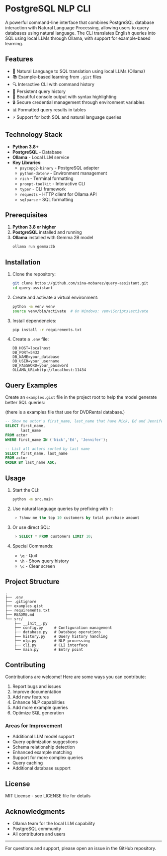 # PostgreSQL NLP CLI

A powerful command-line interface that combines PostgreSQL database interaction with Natural Language Processing, allowing users to query databases using natural language. The CLI translates English queries into SQL using local LLMs through Ollama, with support for example-based learning.

## Features

- 🤖 Natural Language to SQL translation using local LLMs (Ollama)
- 📚 Example-based learning from `.gist` files
- 🔍 Interactive CLI with command history
- 💾 Persistent query history
- 🎨 Beautiful console output with syntax highlighting
- 🔒 Secure credential management through environment variables
- 📊 Formatted query results in tables
- ⚡ Support for both SQL and natural language queries

## Technology Stack

- **Python 3.8+**
- **PostgreSQL** - Database
- **Ollama** - Local LLM service
- **Key Libraries**:
  - `psycopg2-binary` - PostgreSQL adapter
  - `python-dotenv` - Environment management
  - `rich` - Terminal formatting
  - `prompt-toolkit` - Interactive CLI
  - `typer` - CLI framework
  - `requests` - HTTP client for Ollama API
  - `sqlparse` - SQL formatting

## Prerequisites

1. **Python 3.8 or higher**
2. **PostgreSQL** installed and running
3. **Ollama** installed with Gemma 2B model
   ```bash
   ollama run gemma:2b
   ```

## Installation

1. Clone the repository:
   ```bash
   git clone https://github.com/sina-mobarez/query-assistant.git
   cd query-assistant
   ```

2. Create and activate a virtual environment:
   ```bash
   python -m venv venv
   source venv/bin/activate  # On Windows: venv\Scripts\activate
   ```

3. Install dependencies:
   ```bash
   pip install -r requirements.txt
   ```

4. Create a `.env` file:
   ```env
   DB_HOST=localhost
   DB_PORT=5432
   DB_NAME=your_database
   DB_USER=your_username
   DB_PASSWORD=your_password
   OLLAMA_URL=http://localhost:11434
   ```

## Query Examples

Create an `examples.gist` file in the project root to help the model generate better SQL queries:

(there is a examples file that use for DVDRental database.)

```sql
-- Show me actor's first_name, last_name that have Nick, Ed and Jennifer as their firstnames.
SELECT first_name, 
       last_name
FROM actor
WHERE first_name IN ('Nick','Ed', 'Jennifer');

-- List all actors sorted by last name
SELECT first_name, last_name
FROM actor
ORDER BY last_name ASC;
```

## Usage

1. Start the CLI:
   ```bash
   python -m src.main
   ```

2. Use natural language queries by prefixing with `?`:
   ```sql
    > ?show me the top 10 customers by total purchase amount
   ```

3. Or use direct SQL:
   ```sql
    > SELECT * FROM customers LIMIT 10;
   ```

4. Special Commands:
   - `\q` - Quit
   - `\h` - Show query history
   - `\c` - Clear screen

## Project Structure

```
.
├── .env
├── .gitignore
├── examples.gist
├── requirements.txt
├── README.md
└── src/
    ├── __init__.py
    ├── config.py     # Configuration management
    ├── database.py   # Database operations
    ├── history.py    # Query history handling
    ├── nlp.py        # NLP processing
    ├── cli.py        # CLI interface
    └── main.py       # Entry point
```

## Contributing

Contributions are welcome! Here are some ways you can contribute:

1. Report bugs and issues
2. Improve documentation
3. Add new features
4. Enhance NLP capabilities
5. Add more example queries
6. Optimize SQL generation


### Areas for Improvement

- Additional LLM model support
- Query optimization suggestions
- Schema relationship detection
- Enhanced example matching
- Support for more complex queries
- Query caching
- Additional database support

## License

MIT License - see LICENSE file for details

## Acknowledgments

- Ollama team for the local LLM capability
- PostgreSQL community
- All contributors and users

---

For questions and support, please open an issue in the GitHub repository.